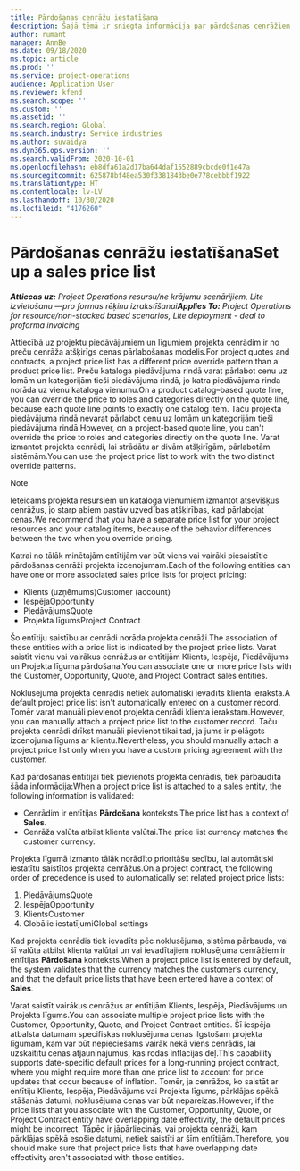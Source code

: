 ```yaml
---
title: Pārdošanas cenrāžu iestatīšana
description: Šajā tēmā ir sniegta informācija par pārdošanas cenrāžiem projekta cenu noteikšanai.
author: rumant
manager: AnnBe
ms.date: 09/18/2020
ms.topic: article
ms.prod: ''
ms.service: project-operations
audience: Application User
ms.reviewer: kfend
ms.search.scope: ''
ms.custom: ''
ms.assetid: ''
ms.search.region: Global
ms.search.industry: Service industries
ms.author: suvaidya
ms.dyn365.ops.version: ''
ms.search.validFrom: 2020-10-01
ms.openlocfilehash: eb8dfa61a2d17ba644daf1552889cbcde0f1e47a
ms.sourcegitcommit: 625878bf48ea530f3381843be0e778cebbbf1922
ms.translationtype: HT
ms.contentlocale: lv-LV
ms.lasthandoff: 10/30/2020
ms.locfileid: "4176260"
---
```

# <a name="set-up-a-sales-price-list"></a><span data-ttu-id="4d37f-103">Pārdošanas cenrāžu iestatīšana</span><span class="sxs-lookup"><span data-stu-id="4d37f-103">Set up a sales price list</span></span>

<span data-ttu-id="4d37f-104">_**Attiecas uz:** Project Operations resursu/ne krājumu scenārijiem, Lite izvietošanu —pro formas rēķinu izrakstīšanai_</span><span class="sxs-lookup"><span data-stu-id="4d37f-104">_**Applies To:** Project Operations for resource/non-stocked based scenarios, Lite deployment - deal to proforma invoicing_</span></span>

<span data-ttu-id="4d37f-105">Attiecībā uz projektu piedāvājumiem un līgumiem projekta cenrādim ir no preču cenrāža atšķirīgs cenas pārlabošanas modelis.</span><span class="sxs-lookup"><span data-stu-id="4d37f-105">For project quotes and contracts, a project price list has a different price override pattern than a product price list.</span></span> <span data-ttu-id="4d37f-106">Preču kataloga piedāvājuma rindā varat pārlabot cenu uz lomām un kategorijām tieši piedāvājuma rindā, jo katra piedāvājuma rinda norāda uz vienu kataloga vienumu.</span><span class="sxs-lookup"><span data-stu-id="4d37f-106">On a product catalog–based quote line, you can override the price to roles and categories directly on the quote line, because each quote line points to exactly one catalog item.</span></span> <span data-ttu-id="4d37f-107">Taču projekta piedāvājuma rindā nevarat pārlabot cenu uz lomām un kategorijām tieši piedāvājuma rindā.</span><span class="sxs-lookup"><span data-stu-id="4d37f-107">However, on a project-based quote line, you can't override the price to roles and categories directly on the quote line.</span></span> <span data-ttu-id="4d37f-108">Varat izmantot projekta cenrādi, lai strādātu ar divām atšķirīgām, pārlabotām sistēmām.</span><span class="sxs-lookup"><span data-stu-id="4d37f-108">You can use the project price list to work with the two distinct override patterns.</span></span>

> [!NOTE]
> <span data-ttu-id="4d37f-109">Ieteicams projekta resursiem un kataloga vienumiem izmantot atsevišķus cenrāžus, jo starp abiem pastāv uzvedības atšķirības, kad pārlabojat cenas.</span><span class="sxs-lookup"><span data-stu-id="4d37f-109">We recommend that you have a separate price list for your project resources and your catalog items, because of the behavior differences between the two when you override pricing.</span></span>

<span data-ttu-id="4d37f-110">Katrai no tālāk minētajām entītijām var būt viens vai vairāki piesaistītie pārdošanas cenrāži projekta izcenojumam.</span><span class="sxs-lookup"><span data-stu-id="4d37f-110">Each of the following entities can have one or more associated sales price lists for project pricing:</span></span>

- <span data-ttu-id="4d37f-111">Klients (uzņēmums)</span><span class="sxs-lookup"><span data-stu-id="4d37f-111">Customer (account)</span></span> 
- <span data-ttu-id="4d37f-112">Iespēja</span><span class="sxs-lookup"><span data-stu-id="4d37f-112">Opportunity</span></span> 
- <span data-ttu-id="4d37f-113">Piedāvājums</span><span class="sxs-lookup"><span data-stu-id="4d37f-113">Quote</span></span> 
- <span data-ttu-id="4d37f-114">Projekta līgums</span><span class="sxs-lookup"><span data-stu-id="4d37f-114">Project Contract</span></span>

<span data-ttu-id="4d37f-115">Šo entītiju saistību ar cenrādi norāda projekta cenrāži.</span><span class="sxs-lookup"><span data-stu-id="4d37f-115">The association of these entities with a price list is indicated by the project price lists.</span></span> <span data-ttu-id="4d37f-116">Varat saistīt vienu vai vairākus cenrāžus ar entītijām Klients, Iespēja, Piedāvājums un Projekta līguma pārdošana.</span><span class="sxs-lookup"><span data-stu-id="4d37f-116">You can associate one or more price lists with the Customer, Opportunity, Quote, and Project Contract sales entities.</span></span>

<span data-ttu-id="4d37f-117">Noklusējuma projekta cenrādis netiek automātiski ievadīts klienta ierakstā.</span><span class="sxs-lookup"><span data-stu-id="4d37f-117">A default project price list isn't automatically entered on a customer record.</span></span> <span data-ttu-id="4d37f-118">Tomēr varat manuāli pievienot projekta cenrādi klienta ierakstam.</span><span class="sxs-lookup"><span data-stu-id="4d37f-118">However, you can manually attach a project price list to the customer record.</span></span> <span data-ttu-id="4d37f-119">Taču projekta cenrādi drīkst manuāli pievienot tikai tad, ja jums ir pielāgots izcenojuma līgums ar klientu.</span><span class="sxs-lookup"><span data-stu-id="4d37f-119">Nevertheless, you should manually attach a project price list only when you have a custom pricing agreement with the customer.</span></span> 

<span data-ttu-id="4d37f-120">Kad pārdošanas entītijai tiek pievienots projekta cenrādis, tiek pārbaudīta šāda informācija:</span><span class="sxs-lookup"><span data-stu-id="4d37f-120">When a project price list is attached to a sales entity, the following information is validated:</span></span>

- <span data-ttu-id="4d37f-121">Cenrādim ir entītijas **Pārdošana** konteksts.</span><span class="sxs-lookup"><span data-stu-id="4d37f-121">The price list has a context of **Sales**.</span></span> 
- <span data-ttu-id="4d37f-122">Cenrāža valūta atbilst klienta valūtai.</span><span class="sxs-lookup"><span data-stu-id="4d37f-122">The price list currency matches the customer currency.</span></span> 

<span data-ttu-id="4d37f-123">Projekta līgumā izmanto tālāk norādīto prioritāšu secību, lai automātiski iestatītu saistītos projekta cenrāžus.</span><span class="sxs-lookup"><span data-stu-id="4d37f-123">On a project contract, the following order of precedence is used to automatically set related project price lists:</span></span>

1. <span data-ttu-id="4d37f-124">Piedāvājums</span><span class="sxs-lookup"><span data-stu-id="4d37f-124">Quote</span></span>
2. <span data-ttu-id="4d37f-125">Iespēja</span><span class="sxs-lookup"><span data-stu-id="4d37f-125">Opportunity</span></span>
3. <span data-ttu-id="4d37f-126">Klients</span><span class="sxs-lookup"><span data-stu-id="4d37f-126">Customer</span></span> 
4. <span data-ttu-id="4d37f-127">Globālie iestatījumi</span><span class="sxs-lookup"><span data-stu-id="4d37f-127">Global settings</span></span> 

<span data-ttu-id="4d37f-128">Kad projekta cenrādis tiek ievadīts pēc noklusējuma, sistēma pārbauda, vai šī valūta atbilst klienta valūtai un vai ievadītajiem noklusējuma cenrāžiem ir entītijas **Pārdošana** konteksts.</span><span class="sxs-lookup"><span data-stu-id="4d37f-128">When a project price list is entered by default, the system validates that the currency matches the customer’s currency, and that the default price lists that have been entered have a context of **Sales**.</span></span>

<span data-ttu-id="4d37f-129">Varat saistīt vairākus cenrāžus ar entītijām Klients, Iespēja, Piedāvājums un Projekta līgums.</span><span class="sxs-lookup"><span data-stu-id="4d37f-129">You can associate multiple project price lists with the Customer, Opportunity, Quote, and Project Contract entities.</span></span> <span data-ttu-id="4d37f-130">Šī iespēja atbalsta datumam specifiskas noklusējuma cenas ilgstošam projekta līgumam, kam var būt nepieciešams vairāk nekā viens cenrādis, lai uzskaitītu cenas atjauninājumus, kas rodas inflācijas dēļ.</span><span class="sxs-lookup"><span data-stu-id="4d37f-130">This capability supports date-specific default prices for a long-running project contract, where you might require more than one price list to account for price updates that occur because of inflation.</span></span> <span data-ttu-id="4d37f-131">Tomēr, ja cenrāžos, ko saistāt ar entītiju Klients, Iespēja, Piedāvājums vai Projekta līgums, pārklājas spēkā stāšanās datumi, noklusējuma cenas var būt nepareizas.</span><span class="sxs-lookup"><span data-stu-id="4d37f-131">However, if the price lists that you associate with the Customer, Opportunity, Quote, or Project Contract entity have overlapping date effectivity, the default prices might be incorrect.</span></span> <span data-ttu-id="4d37f-132">Tāpēc ir jāpārliecinās, vai projekta cenrāži, kam pārklājas spēkā esošie datumi, netiek saistīti ar šīm entītijām.</span><span class="sxs-lookup"><span data-stu-id="4d37f-132">Therefore, you should make sure that project price lists that have overlapping date effectivity aren't associated with those entities.</span></span>
